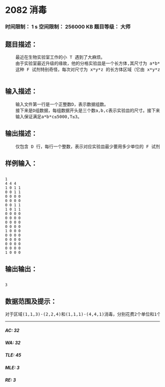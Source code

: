 # 2082 消毒   
### 时间限制： 1 s     空间限制： 256000 KB     题目等级： 大师  
## 题目描述：  

<pre>
    最近在生物实验室工作的小 T 遇到了大麻烦。   
    由于实验室最近升级的缘故，他的分格实验皿是一个长方体,其尺寸为 a*b*c，a、b、c均为正整数。为了实验的方便，它被划分为 a*b*c 个单位立方体区域，每个单位立方体尺寸为 1*1*1。用(i,j,k)标识一个单位立方体，1≤i≤a，1≤j≤b，1≤k≤c。这个实验皿已经很久没有人用了，现在，小 T 被导师要求将其中一些单位立方体区域进行消毒操作（每个区域可以被重复消毒）。而由于严格的实验要求，他被要求使用一种特定的 F 试剂来进行消毒。
    这种 F 试剂特别奇怪，每次对尺寸为 x*y*z 的长方体区域（它由 x*y*z 个单位立方体组成）进行消毒时，只需要使用 min{x,y,z}单位的 F 试剂。F 试剂的价格不菲，这可难倒了小T。现在请你告诉他，最少要用多少单位的 F 试剂。(注：min{x,y,z}表示 x、y、z 中的最小者。)
 
</pre>
  
  
## 输入描述：  

<pre>
    输入文件第一行是一个正整数D，表示数据组数。   
    接下来是D组数据，每组数据开头是三个数a,b,c表示实验皿的尺寸。接下来会出现a个b行c列的用空格隔开的01矩阵，0表示对应的单位立方体不要求消毒，1表示对应的单位立方体需要消毒；例如，如果第1个01矩阵的第2行第3列为1，则表示单位立方体(1,2,3)需要被消毒。   
    输入保证满足a*b*c≤5000,T≤3。
</pre>
  
  
## 输出描述：  

<pre>
    仅包含 D 行，每行一个整数，表示对应实验皿最少要用多少单位的 F 试剂。
</pre>
  
  
## 样例输入：  

<pre><code>
1   
4 4 4   
1 0 1 1   
0 0 1 1   
0 0 0 0   
0 0 0 0   
0 0 1 1   
1 0 1 1   
0 0 0 0   
0 0 0 0   
0 0 0 0   
0 0 0 0   
1 0 0 0   
0 0 0 0   
0 0 0 0   
0 0 0 0   
0 0 0 0   
1 0 0 0
</code></pre>
  
  
## 输出输出：  

<pre><code>
3
</code></pre>
  
  
## 数据范围及提示：  

<pre>
对于区域(1,1,3)-(2,2,4)和(1,1,1)-(4,4,1)消毒，分别花费2个单位和1个单位的F试剂。
</pre>
  
  
***  

##### AC: 32  
##### WA: 32  
##### TLE: 45  
##### MLE: 3  
##### RE: 3  
